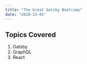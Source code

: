 ```yaml
---
title: "The Great Gatsby Bootcamp"
date: "2020-23-05"
---
```


## Topics Covered

1. Gatsby
2. GraphQL
3. React
